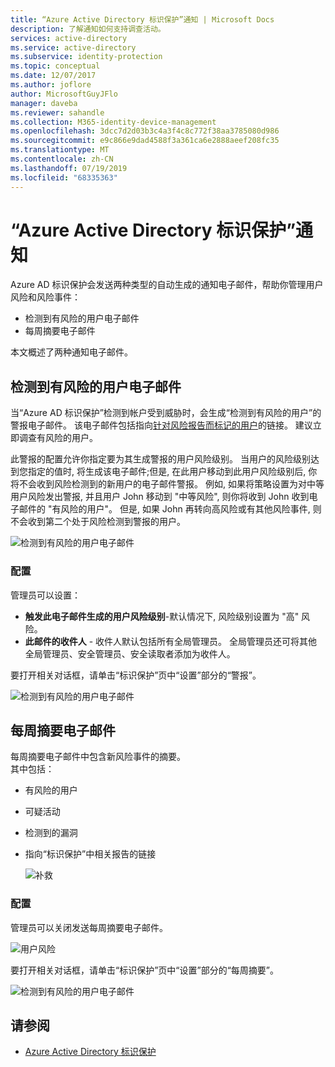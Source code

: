 ```yaml
---
title: “Azure Active Directory 标识保护”通知 | Microsoft Docs
description: 了解通知如何支持调查活动。
services: active-directory
ms.service: active-directory
ms.subservice: identity-protection
ms.topic: conceptual
ms.date: 12/07/2017
ms.author: joflore
author: MicrosoftGuyJFlo
manager: daveba
ms.reviewer: sahandle
ms.collection: M365-identity-device-management
ms.openlocfilehash: 3dcc7d2d03b3c4a3f4c8c772f38aa3785080d986
ms.sourcegitcommit: e9c866e9dad4588f3a361ca6e2888aeef208fc35
ms.translationtype: MT
ms.contentlocale: zh-CN
ms.lasthandoff: 07/19/2019
ms.locfileid: "68335363"
---
```

# <a name="azure-active-directory-identity-protection-notifications"></a>“Azure Active Directory 标识保护”通知

Azure AD 标识保护会发送两种类型的自动生成的通知电子邮件，帮助你管理用户风险和风险事件：

- 检测到有风险的用户电子邮件
- 每周摘要电子邮件

本文概述了两种通知电子邮件。

## <a name="users-at-risk-detected-email"></a>检测到有风险的用户电子邮件

当“Azure AD 标识保护”检测到帐户受到威胁时，会生成“检测到有风险的用户”的警报电子邮件。 该电子邮件包括指向[针对风险报告而标记的用户](../reports-monitoring/concept-user-at-risk.md)的链接。 建议立即调查有风险的用户。

此警报的配置允许你指定要为其生成警报的用户风险级别。 当用户的风险级别达到您指定的值时, 将生成该电子邮件;但是, 在此用户移动到此用户风险级别后, 你将不会收到风险检测到的新用户的电子邮件警报。 例如, 如果将策略设置为对中等用户风险发出警报, 并且用户 John 移动到 "中等风险", 则你将收到 John 收到电子邮件的 "有风险的用户"。 但是, 如果 John 再转向高风险或有其他风险事件, 则不会收到第二个处于风险检测到警报的用户。

![检测到有风险的用户电子邮件](./media/notifications/01.png)

### <a name="configuration"></a>配置

管理员可以设置：

- **触发此电子邮件生成的用户风险级别**-默认情况下, 风险级别设置为 "高" 风险。
- **此邮件的收件人** - 收件人默认包括所有全局管理员。 全局管理员还可将其他全局管理员、安全管理员、安全读取者添加为收件人。  

要打开相关对话框，请单击“标识保护”页中“设置”部分的“警报”。

![检测到有风险的用户电子邮件](./media/notifications/05.png)

## <a name="weekly-digest-email"></a>每周摘要电子邮件

每周摘要电子邮件中包含新风险事件的摘要。  
其中包括：

- 有风险的用户
- 可疑活动
- 检测到的漏洞
- 指向“标识保护”中相关报告的链接

    ![补救](./media/notifications/400.png "补救")

### <a name="configuration"></a>配置

管理员可以关闭发送每周摘要电子邮件。

![用户风险](./media/notifications/62.png "用户风险")

要打开相关对话框，请单击“标识保护”页中“设置”部分的“每周摘要”。

![检测到有风险的用户电子邮件](./media/notifications/04.png)

## <a name="see-also"></a>请参阅

- [Azure Active Directory 标识保护](../active-directory-identityprotection.md)
